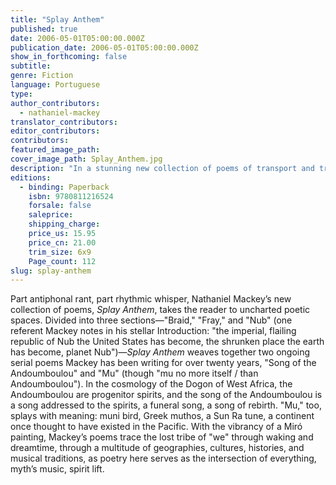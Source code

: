 ```yaml
---
title: "Splay Anthem"
published: true
date: 2006-05-01T05:00:00.000Z
publication_date: 2006-05-01T05:00:00.000Z
show_in_forthcoming: false
subtitle:
genre: Fiction
language: Portuguese
type:
author_contributors:
  - nathaniel-mackey
translator_contributors:
editor_contributors:
contributors:
featured_image_path:
cover_image_path: Splay_Anthem.jpg
description: "In a stunning new collection of poems of transport and transcendence, African-American poet Nathaniel Mackey's _asthmatic song of aspiration_ scuttles across cultures and histories—from America to Andalucía, from Ethiopia to Vienna—in a sexy, beautiful adaptive dance. "
editions:
  - binding: Paperback
    isbn: 9780811216524
    forsale: false
    saleprice:
    shipping_charge:
    price_us: 15.95
    price_cn: 21.00
    trim_size: 6x9
    Page_count: 112
slug: splay-anthem
---
```


Part antiphonal rant, part rhythmic whisper, Nathaniel Mackey’s new collection of poems, _Splay Anthem_, takes the reader to uncharted poetic spaces. Divided into three sections—"Braid," "Fray," and "Nub" (one referent Mackey notes in his stellar Introduction: "the imperial, flailing republic of Nub the United States has become, the shrunken place the earth has become, planet Nub")—_Splay Anthem_ weaves together two ongoing serial poems Mackey has been writing for over twenty years, "Song of the Andoumboulou" and "Mu" (though "mu no more itself / than Andoumboulou"). In the cosmology of the Dogon of West Africa, the Andoumboulou are progenitor spirits, and the song of the Andoumboulou is a song addressed to the spirits, a funeral song, a song of rebirth. "Mu," too, splays with meaning: muni bird, Greek muthos, a Sun Ra tune, a continent once thought to have existed in the Pacific. With the vibrancy of a Miró painting, Mackey’s poems trace the lost tribe of "we" through waking and dreamtime, through a multitude of geographies, cultures, histories, and musical traditions, as poetry here serves as the intersection of everything, myth’s music, spirit lift.

